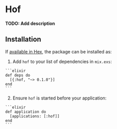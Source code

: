 # Hof

**TODO: Add description**

## Installation

If [available in Hex](https://hex.pm/docs/publish), the package can be installed as:

  1. Add `hof` to your list of dependencies in `mix.exs`:

    ```elixir
    def deps do
      [{:hof, "~> 0.1.0"}]
    end
    ```

  2. Ensure `hof` is started before your application:

    ```elixir
    def application do
      [applications: [:hof]]
    end
    ```

